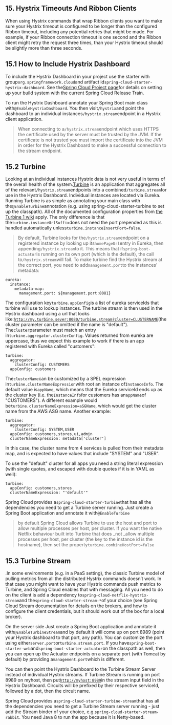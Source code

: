 ## 15. Hystrix Timeouts And Ribbon Clients

When using Hystrix commands that wrap Ribbon clients you want to make sure your Hystrix timeout is configured to be longer than the configured Ribbon timeout, including any potential retries that might be made. For example, if your Ribbon connection timeout is one second and the Ribbon client might retry the request three times, than your Hystrix timeout should be slightly more than three seconds.

## 15.1 How to Include Hystrix Dashboard

To include the Hystrix Dashboard in your project use the starter with group`org.springframework.cloud`and artifact id`spring-cloud-starter-hystrix-dashboard`. See the[Spring Cloud Project page](https://projects.spring.io/spring-cloud/)for details on setting up your build system with the current Spring Cloud Release Train.

To run the Hystrix Dashboard annotate your Spring Boot main class with`@EnableHystrixDashboard`. You then visit`/hystrix`and point the dashboard to an individual instances`/hystrix.stream`endpoint in a Hystrix client application.

> When connecting to a`/hystrix.stream`endpoint which uses HTTPS the certificate used by the server must be trusted by the JVM. If the certificate is not trusted you must import the certificate into the JVM in order for the Hystrix Dashboard to make a successful connection to the stream endpoint.

## 15.2 Turbine

Looking at an individual instances Hystrix data is not very useful in terms of the overall health of the system.[Turbine](https://github.com/Netflix/Turbine) is an application that aggregates all of the relevant`/hystrix.stream`endpoints into a combined`/turbine.stream`for use in the Hystrix Dashboard. Individual instances are located via Eureka. Running Turbine is as simple as annotating your main class with the`@EnableTurbine`annotation \(e.g. using spring-cloud-starter-turbine to set up the classpath\). All of the documented configuration properties from [the Turbine 1 wiki](https://github.com/Netflix/Turbine/wiki/Configuration-%281.x%29) apply. The only difference is that the`turbine.instanceUrlSuffix`does not need the port prepended as this is handled automatically unless`turbine.instanceInsertPort=false`.

> By default, Turbine looks for the`/hystrix.stream`endpoint on a registered instance by looking up its`homePageUrl`entry in Eureka, then appending`/hystrix.stream`to it. This means that if`spring-boot-actuator`is running on its own port \(which is the default\), the call to`/hystrix.stream`will fail. To make turbine find the Hystrix stream at the correct port, you need to add`management.port`to the instances' metadata:

```
eureka:
  instance:
    metadata-map:
      management.port: ${management.port:8081}
```

The configuration key`turbine.appConfig`is a list of eureka serviceIds that turbine will use to lookup instances. The turbine stream is then used in the Hystrix dashboard using a url that looks like:[`http://my.turbine.sever:8080/turbine.stream?cluster=CLUSTERNAME`](http://my.turbine.sever:8080/turbine.stream?cluster=CLUSTERNAME)\(the cluster parameter can be omitted if the name is "default"\). The`cluster`parameter must match an entry in`turbine.aggregator.clusterConfig`. Values returned from eureka are uppercase, thus we expect this example to work if there is an app registered with Eureka called "customers":

```
turbine:
  aggregator:
    clusterConfig: CUSTOMERS
  appConfig: customers
```

The`clusterName`can be customized by a SPEL expression in`turbine.clusterNameExpression`with root an instance of`InstanceInfo`. The default value is`appName`, which means that the Eureka serviceId ends up as the cluster key \(i.e. the`InstanceInfo`for customers has an`appName`of "CUSTOMERS"\). A different example would be`turbine.clusterNameExpression=aSGName`, which would get the cluster name from the AWS ASG name. Another example:

```
turbine:
  aggregator:
    clusterConfig: SYSTEM,USER
  appConfig: customers,stores,ui,admin
  clusterNameExpression: metadata['cluster']
```

In this case, the cluster name from 4 services is pulled from their metadata map, and is expected to have values that include "SYSTEM" and "USER".

To use the "default" cluster for all apps you need a string literal expression \(with single quotes, and escaped with double quotes if it is in YAML as well\):

```
turbine:
  appConfig: customers,stores
  clusterNameExpression: "'default'"
```

Spring Cloud provides a`spring-cloud-starter-turbine`that has all the dependencies you need to get a Turbine server running. Just create a Spring Boot application and annotate it with`@EnableTurbine`

> by default Spring Cloud allows Turbine to use the host and port to allow multiple processes per host, per cluster. If you want the native Netflix behaviour built into Turbine that does _not _allow multiple processes per host, per cluster \(the key to the instance id is the hostname\), then set the property`turbine.combineHostPort=false`

## 15.3 Turbine Stream

.In some environments \(e.g. in a PaaS setting\), the classic Turbine model of pulling metrics from all the distributed Hystrix commands doesn’t work. In that case you might want to have your Hystrix commands push metrics to Turbine, and Spring Cloud enables that with messaging. All you need to do on the client is add a dependency to`spring-cloud-netflix-hystrix-stream`and the`spring-cloud-starter-stream-*`of your choice \(see Spring Cloud Stream documentation for details on the brokers, and how to configure the client credentials, but it should work out of the box for a local broker\).

On the server side Just create a Spring Boot application and annotate it with`@EnableTurbineStream`and by default it will come up on port 8989 \(point your Hystrix dashboard to that port, any path\). You can customize the port using either`server.port`or`turbine.stream.port`. If you have`spring-boot-starter-web`and`spring-boot-starter-actuator`on the classpath as well, then you can open up the Actuator endpoints on a separate port \(with Tomcat by default\) by providing a`management.port`which is different.

You can then point the Hystrix Dashboard to the Turbine Stream Server instead of individual Hystrix streams. If Turbine Stream is running on port 8989 on myhost, then put[`http://myhost:8989`](http://myhost:8989/)in the stream input field in the Hystrix Dashboard. Circuits will be prefixed by their respective serviceId, followed by a dot, then the circuit name.

Spring Cloud provides a`spring-cloud-starter-turbine-stream`that has all the dependencies you need to get a Turbine Stream server running - just add the Stream binder of your choice, e.g.`spring-cloud-starter-stream-rabbit`. You need Java 8 to run the app because it is Netty-based.

